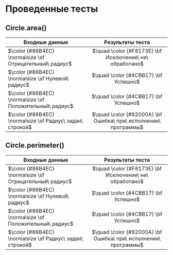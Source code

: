 # Проведенные тесты

## Circle.area()
|                    Входные данные                        |                       Результаты теста                         |
| -------------------------------------------------------- | :------------------------------------------------------------: |
| $\color {#86B4EC} \normalsize \sf Отрицательный\ радиус$ | $\quad \color {#F8173E} \bf Исключение\ не\ обработано$        |
| $\color {#86B4EC} \normalsize \sf Нулевой\ радиус$       | $\quad \color {#4CBB17} \bf Успешно$                           |
| $\color {#86B4EC} \normalsize \sf Положительный\ радиус$ | $\quad \color {#4CBB17} \bf Успешно$                           |
| $\color {#86B4EC} \normalsize \sf Радиус\ задан\ строкой$| $\quad \color {#92000A} \bf Ошибка\ при\ исполнении\ программы$|

## Circle.perimeter()
|                    Входные данные                        |                       Результаты теста                         |
| -------------------------------------------------------- | :------------------------------------------------------------: |
| $\color {#86B4EC} \normalsize \sf Отрицательный\ радиус$ | $\quad \color {#F8173E} \bf Исключение\ не\ обработано$        |
| $\color {#86B4EC} \normalsize \sf Нулевой\ радиус$       | $\quad \color {#4CBB17} \bf Успешно$                           |
| $\color {#86B4EC} \normalsize \sf Положительный\ радиус$ | $\quad \color {#4CBB17} \bf Успешно$                           |
| $\color {#86B4EC} \normalsize \sf Радиус\ задан\ строкой$| $\quad \color {#92000A} \bf Ошибка\ при\ исполнении\ программы$|